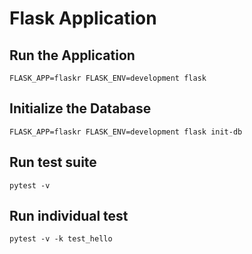 # Flask Application


## Run the Application

```
FLASK_APP=flaskr FLASK_ENV=development flask
```

## Initialize the Database

```
FLASK_APP=flaskr FLASK_ENV=development flask init-db
```

## Run test suite

```
pytest -v
```

## Run individual test

```
pytest -v -k test_hello
```